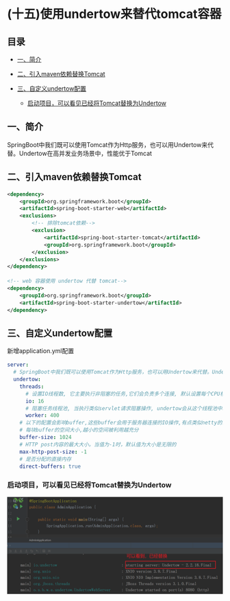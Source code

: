 # (十五)使用undertow来替代tomcat容器

## 目录

*   [一、简介](#一简介)

*   [二、引入maven依赖替换Tomcat](#二引入maven依赖替换tomcat)

*   [三、自定义undertow配置](#三自定义undertow配置)

    *   [启动项目，可以看见已经将Tomcat替换为Undertow](#启动项目可以看见已经将tomcat替换为undertow)

## 一、简介

SpringBoot中我们既可以使用Tomcat作为Http服务，也可以用Undertow来代替。Undertow在高并发业务场景中，性能优于Tomcat

## 二、引入maven依赖替换Tomcat

```xml
<dependency>
    <groupId>org.springframework.boot</groupId>
    <artifactId>spring-boot-starter-web</artifactId>
    <exclusions>
        <!-- 排除tomcat依赖-->
        <exclusion>
            <artifactId>spring-boot-starter-tomcat</artifactId>
            <groupId>org.springframework.boot</groupId>
        </exclusion>
    </exclusions>
</dependency>

<!-- web 容器使用 undertow 代替 tomcat-->
<dependency>
    <groupId>org.springframework.boot</groupId>
    <artifactId>spring-boot-starter-undertow</artifactId>
</dependency>
```

## 三、自定义undertow配置

新增application.yml配置

```yaml
server:
  # SpringBoot中我们既可以使用Tomcat作为Http服务，也可以用Undertow来代替。Undertow在高并发业务场景中，性能优于Tomcat
  undertow:
    threads:
      # 设置IO线程数, 它主要执行非阻塞的任务,它们会负责多个连接, 默认设置每个CPU核心一个线程
      io: 16
      # 阻塞任务线程池, 当执行类似servlet请求阻塞操作, undertow会从这个线程池中取得线程,它的值设置取决于系统的负载
      worker: 400
    # 以下的配置会影响buffer,这些buffer会用于服务器连接的IO操作,有点类似netty的池化内存管理
    # 每块buffer的空间大小,越小的空间被利用越充分
    buffer-size: 1024
    # HTTP post内容的最大大小。当值为-1时，默认值为大小是无限的
    max-http-post-size: -1
    # 是否分配的直接内存
    direct-buffers: true
```

### 启动项目，可以看见已经将Tomcat替换为Undertow

![](image/image_EqjmGTvYrw.png)
